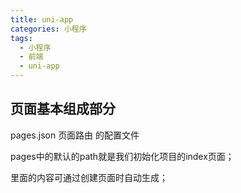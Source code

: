 ```yaml
---
title: uni-app
categories: 小程序
tags:
  - 小程序
  - 前端
  - uni-app
---
```



## 页面基本组成部分

pages.json 页面路由 的配置文件

pages中的默认的path就是我们初始化项目的index页面；

里面的内容可通过创建页面时自动生成；







